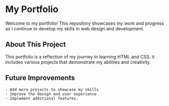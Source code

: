 # My Portfolio
 Welcome to my portfolio! This repository showcases my work and progress as I continue to develop my skills in web design and development.

 ## About This Project
   This portfolio is a reflection of my journey in learning HTML and CSS. it includes various projects that demonstrate my abilities and creativity.

   ## Future Improvements
    - Add more projects to showcase my skills
    - Improve the design and user experience
    - Implement additional features.
    
    
    
    
    
